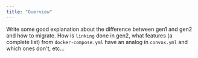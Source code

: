 ```yaml
---
title: "Overview"
---
```


Write some good explanation about the difference between gen1 and gen2 and how to migrate. How is `linking` done in gen2, what features (a complete list) from `docker-compose.yml` have an analog in `convox.yml` and which ones don't, etc...
